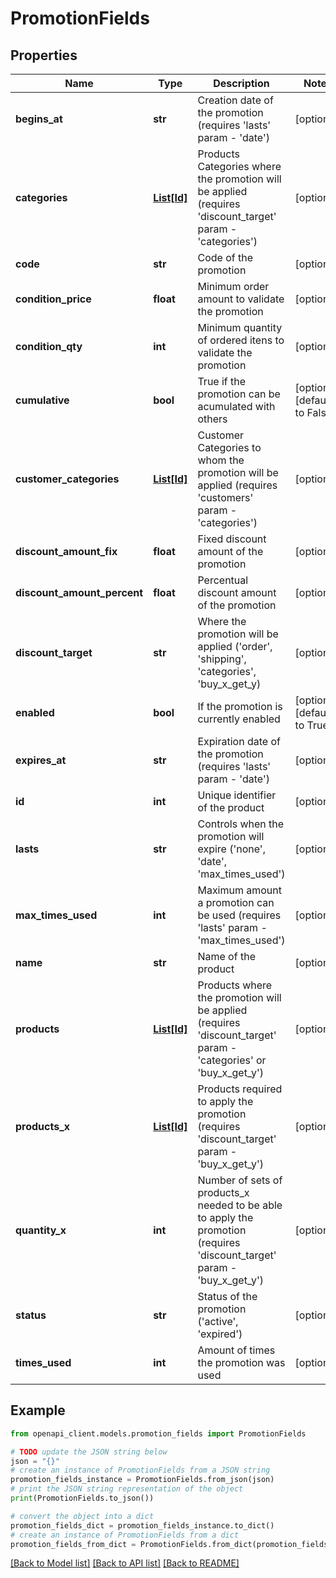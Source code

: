 # PromotionFields


## Properties

Name | Type | Description | Notes
------------ | ------------- | ------------- | -------------
**begins_at** | **str** | Creation date of the promotion (requires &#39;lasts&#39; param - &#39;date&#39;) | [optional] 
**categories** | [**List[Id]**](Id.md) | Products Categories where the promotion will be applied (requires &#39;discount_target&#39; param - &#39;categories&#39;) | [optional] 
**code** | **str** | Code of the promotion | [optional] 
**condition_price** | **float** | Minimum order amount to validate the promotion | [optional] 
**condition_qty** | **int** | Minimum quantity of ordered itens to validate the promotion | [optional] 
**cumulative** | **bool** | True if the promotion can be acumulated with others | [optional] [default to False]
**customer_categories** | [**List[Id]**](Id.md) | Customer Categories to whom the promotion will be applied (requires &#39;customers&#39; param - &#39;categories&#39;) | [optional] 
**discount_amount_fix** | **float** | Fixed discount amount of the promotion | [optional] 
**discount_amount_percent** | **float** | Percentual discount amount of the promotion | [optional] 
**discount_target** | **str** | Where the promotion will be applied (&#39;order&#39;, &#39;shipping&#39;, &#39;categories&#39;, &#39;buy_x_get_y) | [optional] 
**enabled** | **bool** | If the promotion is currently enabled | [optional] [default to True]
**expires_at** | **str** | Expiration date of the promotion (requires &#39;lasts&#39; param - &#39;date&#39;) | [optional] 
**id** | **int** | Unique identifier of the product | [optional] 
**lasts** | **str** | Controls when the promotion will expire (&#39;none&#39;, &#39;date&#39;, &#39;max_times_used&#39;) | [optional] 
**max_times_used** | **int** | Maximum amount a promotion can be used (requires &#39;lasts&#39; param - &#39;max_times_used&#39;) | [optional] 
**name** | **str** | Name of the product | [optional] 
**products** | [**List[Id]**](Id.md) | Products where the promotion will be applied (requires &#39;discount_target&#39; param - &#39;categories&#39; or &#39;buy_x_get_y&#39;) | [optional] 
**products_x** | [**List[Id]**](Id.md) | Products required to apply the promotion (requires &#39;discount_target&#39; param - &#39;buy_x_get_y&#39;) | [optional] 
**quantity_x** | **int** | Number of sets of products_x needed to be able to apply the promotion (requires &#39;discount_target&#39; param - &#39;buy_x_get_y&#39;) | [optional] 
**status** | **str** | Status of the promotion (&#39;active&#39;, &#39;expired&#39;) | [optional] 
**times_used** | **int** | Amount of times the promotion was used | [optional] 

## Example

```python
from openapi_client.models.promotion_fields import PromotionFields

# TODO update the JSON string below
json = "{}"
# create an instance of PromotionFields from a JSON string
promotion_fields_instance = PromotionFields.from_json(json)
# print the JSON string representation of the object
print(PromotionFields.to_json())

# convert the object into a dict
promotion_fields_dict = promotion_fields_instance.to_dict()
# create an instance of PromotionFields from a dict
promotion_fields_from_dict = PromotionFields.from_dict(promotion_fields_dict)
```
[[Back to Model list]](../README.md#documentation-for-models) [[Back to API list]](../README.md#documentation-for-api-endpoints) [[Back to README]](../README.md)


